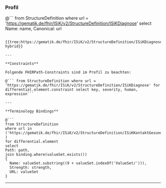 ### Profil

@```
from StructureDefinition where url = 'https://gematik.de/fhir/ISiK/v2/StructureDefinition/ISiKDiagnose' select Name: name, Canonical: url
```

{{tree:https://gematik.de/fhir/ISiK/v2/StructureDefinition/ISiKDiagnose, hybrid}}

---

**Constraints**

Folgende FHIRPath-Constraints sind im Profil zu beachten:

@``` from StructureDefinition where url = 'https://gematik.de/fhir/ISiK/v2/StructureDefinition/ISiKDiagnose' for differential.element.constraint select key, severity, human, expression```

---

**Terminology Bindings**

@```
from StructureDefinition
where url in ('https://gematik.de/fhir/ISiK/v2/StructureDefinition/ISiKKontaktGesundheitseinrichtung' )
for differential.element
select
Path: path,
join binding.where(valueSet.exists())
{
  Name: valueSet.substring((9 + valueSet.indexOf('ValueSet/'))),
  Strength: strength,
  URL: valueSet
}
```

---
